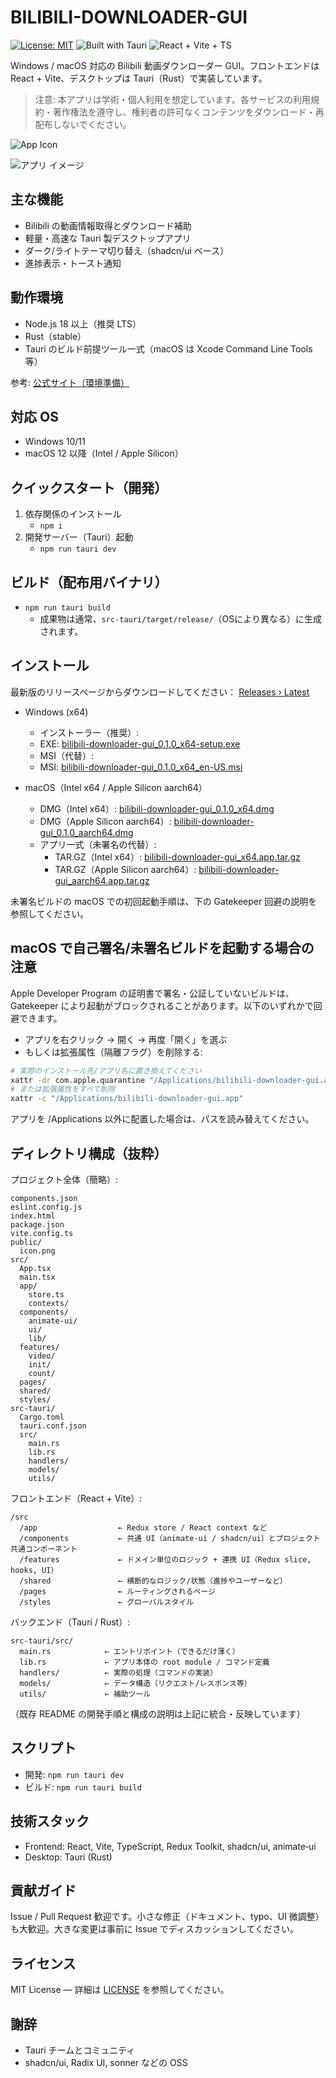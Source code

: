 # BILIBILI-DOWNLOADER-GUI

[![License: MIT](https://img.shields.io/badge/License-MIT-yellow.svg)](LICENSE)
![Built with Tauri](https://img.shields.io/badge/Built%20with-Tauri-24C8DB)
![React + Vite + TS](https://img.shields.io/badge/React%20%2B%20Vite-TypeScript-2ea44f)

Windows / macOS 対応の Bilibili 動画ダウンローダー GUI。フロントエンドは React + Vite、デスクトップは Tauri（Rust）で実装しています。

> 注意: 本アプリは学術・個人利用を想定しています。各サービスの利用規約・著作権法を遵守し、権利者の許可なくコンテンツをダウンロード・再配布しないでください。

![App Icon](public/icon.png)

![アプリ イメージ](public/app-image.png)

## 主な機能

- Bilibili の動画情報取得とダウンロード補助
- 軽量・高速な Tauri 製デスクトップアプリ
- ダーク/ライトテーマ切り替え（shadcn/ui ベース）
- 進捗表示・トースト通知

## 動作環境

- Node.js 18 以上（推奨 LTS）
- Rust（stable）
- Tauri のビルド前提ツール一式（macOS は Xcode Command Line Tools 等）

参考: [公式サイト（環境準備）](https://tauri.app/)

## 対応 OS

- Windows 10/11
- macOS 12 以降（Intel / Apple Silicon）

## クイックスタート（開発）

1. 依存関係のインストール
   - `npm i`
2. 開発サーバー（Tauri）起動
   - `npm run tauri dev`

## ビルド（配布用バイナリ）

- `npm run tauri build`
  - 成果物は通常、`src-tauri/target/release/`（OSにより異なる）に生成されます。

## インストール

最新版のリリースページからダウンロードしてください：
[Releases › Latest](https://github.com/j4rviscmd/bilibili-downloader-gui/releases/latest)

- Windows (x64)
  - インストーラー（推奨）:
  - EXE: [bilibili-downloader-gui_0.1.0_x64-setup.exe](https://github.com/j4rviscmd/bilibili-downloader-gui/releases/latest/download/bilibili-downloader-gui_0.1.0_x64-setup.exe)
  - MSI（代替）:
  - MSI: [bilibili-downloader-gui_0.1.0_x64_en-US.msi](https://github.com/j4rviscmd/bilibili-downloader-gui/releases/latest/download/bilibili-downloader-gui_0.1.0_x64_en-US.msi)

- macOS（Intel x64 / Apple Silicon aarch64）
  - DMG（Intel x64）: [bilibili-downloader-gui_0.1.0_x64.dmg](https://github.com/j4rviscmd/bilibili-downloader-gui/releases/latest/download/bilibili-downloader-gui_0.1.0_x64.dmg)
  - DMG（Apple Silicon aarch64）: [bilibili-downloader-gui_0.1.0_aarch64.dmg](https://github.com/j4rviscmd/bilibili-downloader-gui/releases/latest/download/bilibili-downloader-gui_0.1.0_aarch64.dmg)
  - アプリ一式（未署名の代替）:
    - TAR.GZ（Intel x64）: [bilibili-downloader-gui_x64.app.tar.gz](https://github.com/j4rviscmd/bilibili-downloader-gui/releases/latest/download/bilibili-downloader-gui_x64.app.tar.gz)
    - TAR.GZ（Apple Silicon aarch64）: [bilibili-downloader-gui_aarch64.app.tar.gz](https://github.com/j4rviscmd/bilibili-downloader-gui/releases/latest/download/bilibili-downloader-gui_aarch64.app.tar.gz)

未署名ビルドの macOS での初回起動手順は、下の Gatekeeper 回避の説明を参照してください。

## macOS で自己署名/未署名ビルドを起動する場合の注意

Apple Developer Program の証明書で署名・公証していないビルドは、Gatekeeper により起動がブロックされることがあります。以下のいずれかで回避できます。

- アプリを右クリック → 開く → 再度「開く」を選ぶ
- もしくは拡張属性（隔離フラグ）を削除する:

```bash
# 実際のインストール先/アプリ名に置き換えてください
xattr -dr com.apple.quarantine "/Applications/bilibili-downloader-gui.app"
# または拡張属性をすべて削除
xattr -c "/Applications/bilibili-downloader-gui.app"
```

アプリを /Applications 以外に配置した場合は、パスを読み替えてください。

## ディレクトリ構成（抜粋）

プロジェクト全体（簡略）:

```plain text
components.json
eslint.config.js
index.html
package.json
vite.config.ts
public/
  icon.png
src/
  App.tsx
  main.tsx
  app/
    store.ts
    contexts/
  components/
    animate-ui/
    ui/
    lib/
  features/
    video/
    init/
    count/
  pages/
  shared/
  styles/
src-tauri/
  Cargo.toml
  tauri.conf.json
  src/
    main.rs
    lib.rs
    handlers/
    models/
    utils/
```

フロントエンド（React + Vite）:

```plain text
/src
  /app                  ← Redux store / React context など
  /components           ← 共通 UI（animate‑ui / shadcn/ui）とプロジェクト共通コンポーネント
  /features             ← ドメイン単位のロジック + 連携 UI（Redux slice, hooks, UI）
  /shared               ← 横断的なロジック/状態（進捗やユーザーなど）
  /pages                ← ルーティングされるページ
  /styles               ← グローバルスタイル
```

バックエンド（Tauri / Rust）:

```plain text
src-tauri/src/
  main.rs            ← エントリポイント（できるだけ薄く）
  lib.rs             ← アプリ本体の root module / コマンド定義
  handlers/          ← 実際の処理（コマンドの実装）
  models/            ← データ構造（リクエスト/レスポンス等）
  utils/             ← 補助ツール
```

（既存 README の開発手順と構成の説明は上記に統合・反映しています）

## スクリプト

- 開発: `npm run tauri dev`
- ビルド: `npm run tauri build`

## 技術スタック

- Frontend: React, Vite, TypeScript, Redux Toolkit, shadcn/ui, animate‑ui
- Desktop: Tauri (Rust)

## 貢献ガイド

Issue / Pull Request 歓迎です。小さな修正（ドキュメント、typo、UI 微調整）も大歓迎。大きな変更は事前に Issue でディスカッションしてください。

## ライセンス

MIT License — 詳細は [LICENSE](./LICENSE) を参照してください。

## 謝辞

- Tauri チームとコミュニティ
- shadcn/ui, Radix UI, sonner などの OSS
